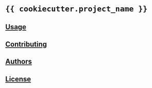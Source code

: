 # `{{ cookiecutter.project_name }}`

## [Usage](USAGE.md)

## [Contributing](CONTRIBUTING.md)

## [Authors](CODEOWNERS)

## [License](LICENSE)
